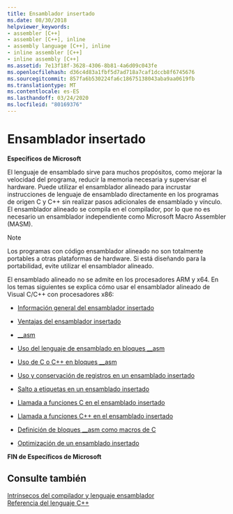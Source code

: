 ```yaml
---
title: Ensamblador insertado
ms.date: 08/30/2018
helpviewer_keywords:
- assembler [C++]
- assembler [C++], inline
- assembly language [C++], inline
- inline assembler [C++]
- inline assembly [C++]
ms.assetid: 7e13f18f-3628-4306-8b81-4a6d09c043fe
ms.openlocfilehash: d36c4d83a1fbf5d7ad718a7caf1dccb8f6745676
ms.sourcegitcommit: 857fa6b530224fa6c18675138043aba9aa0619fb
ms.translationtype: MT
ms.contentlocale: es-ES
ms.lasthandoff: 03/24/2020
ms.locfileid: "80169376"
---
```

# <a name="inline-assembler"></a>Ensamblador insertado

**Específicos de Microsoft**

El lenguaje de ensamblado sirve para muchos propósitos, como mejorar la velocidad del programa, reducir la memoria necesaria y supervisar el hardware. Puede utilizar el ensamblador alineado para incrustar instrucciones de lenguaje de ensamblado directamente en los programas de origen C y C++ sin realizar pasos adicionales de ensamblado y vínculo. El ensamblador alineado se compila en el compilador, por lo que no es necesario un ensamblador independiente como Microsoft Macro Assembler (MASM).

> [!NOTE]
>  Los programas con código ensamblador alineado no son totalmente portables a otras plataformas de hardware. Si está diseñando para la portabilidad, evite utilizar el ensamblador alineado.

El ensamblado alineado no se admite en los procesadores ARM y x64.  En los temas siguientes se explica cómo usar el ensamblador alineado de Visual C/C++ con procesadores x86:

- [Información general del ensamblador insertado](../../assembler/inline/inline-assembler-overview.md)

- [Ventajas del ensamblador insertado](../../assembler/inline/advantages-of-inline-assembly.md)

- [__asm](../../assembler/inline/asm.md)

- [Uso del lenguaje de ensamblado en bloques __asm](../../assembler/inline/using-assembly-language-in-asm-blocks.md)

- [Uso de C o C++ en bloques __asm](../../assembler/inline/using-c-or-cpp-in-asm-blocks.md)

- [Uso y conservación de registros en un ensamblado insertado](../../assembler/inline/using-and-preserving-registers-in-inline-assembly.md)

- [Salto a etiquetas en un ensamblado insertado](../../assembler/inline/jumping-to-labels-in-inline-assembly.md)

- [Llamada a funciones C en el ensamblado insertado](../../assembler/inline/calling-c-functions-in-inline-assembly.md)

- [Llamada a funciones C++ en el ensamblado insertado](../../assembler/inline/calling-cpp-functions-in-inline-assembly.md)

- [Definición de bloques __asm como macros de C](../../assembler/inline/defining-asm-blocks-as-c-macros.md)

- [Optimización de un ensamblado insertado](../../assembler/inline/optimizing-inline-assembly.md)

**FIN de Específicos de Microsoft**

## <a name="see-also"></a>Consulte también

[Intrínsecos del compilador y lenguaje ensamblador](../../intrinsics/compiler-intrinsics-and-assembly-language.md)<br/>
[Referencia del lenguaje C++](../../cpp/cpp-language-reference.md)<br/>
